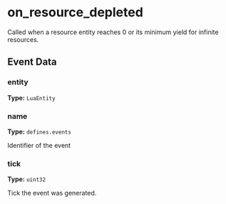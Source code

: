 # on_resource_depleted

Called when a resource entity reaches 0 or its minimum yield for infinite resources.

## Event Data

### entity

**Type:** `LuaEntity`

### name

**Type:** `defines.events`

Identifier of the event

### tick

**Type:** `uint32`

Tick the event was generated.

